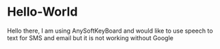# Hello-World
Hello there, I am using AnySoftKeyBoard and would like to use speech to text for SMS and email but it is not working without Google

